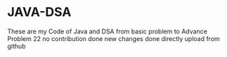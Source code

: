# JAVA-DSA
These are my Code of Java and DSA from basic problem to Advance Problem
22 no contribution done
new changes done directly upload from github
